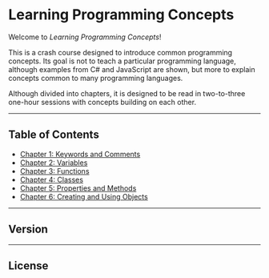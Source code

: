 # Learning Programming Concepts

Welcome to *Learning Programming Concepts*!

This is a crash course designed to introduce common programming concepts. Its goal is not to teach a particular programming language, although examples from C\# and JavaScript are shown, but more to explain concepts common to many programming languages.

Although divided into chapters, it is designed to be read in two-to-three one-hour sessions with concepts building on each other.

---

## Table of Contents

- [Chapter 1: Keywords and Comments](./chapter1/index.md)
- [Chapter 2: Variables](./chapter2/index.md)
- [Chapter 3: Functions](./chapter3/index.md)
- [Chapter 4: Classes](./chapter4/index.md)
- [Chapter 5: Properties and Methods](./chapter5/index.md)
- [Chapter 6: Creating and Using Objects](./chapter6/index.md)

---

## Version

---

## License
